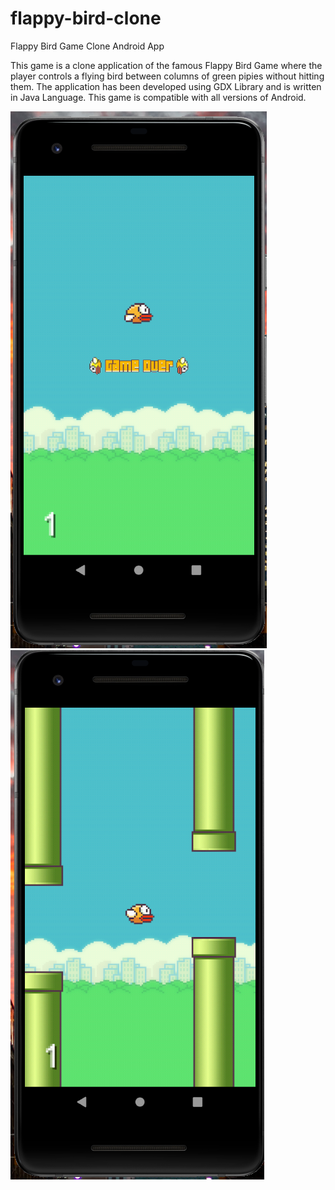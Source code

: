 # flappy-bird-clone
Flappy Bird Game Clone Android App

This game is a clone application of the famous Flappy Bird Game where the player controls a flying bird between columns of green pipies without hitting them. The application has been developed using GDX Library and is written in Java Language. This game is compatible with all versions of Android. 


![](gameoverscreen.PNG)         ![](gamescreen.png)

